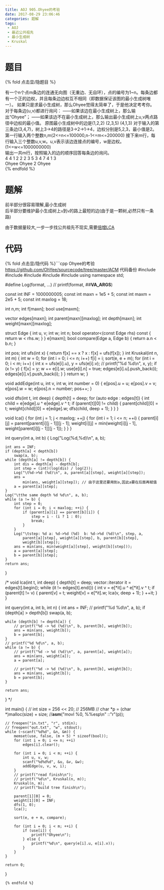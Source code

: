 ```yaml
---
title: AOJ 905.Ohyee的考验
date: 2017-08-29 23:06:46
categories: 题解
tags:
 - AOJ
 - 最近公共祖先
 - 最小生成树
 - Kruskal
---
```


# 题目

{% fold 点击显/隐题目 %}
<div class="oj"><div class="part" title="Description">
有一个n个点m条边的连通无向图（无重边、无自环），点的编号为1~n。每条边都有一个正的边权，并且每条边边权互不相同（即数据保证该图的最小生成树唯一）。
如果只是求最小生成树，那么Ohyee觉得太简单了，于是他决定考考你。
对于每条边(u,v)都进行询问：
——如果该边在最小生成树上，那么输出“Ohyee”；
——如果该边不在最小生成树上，那么输出最小生成树上u,v两点路径中边权的最小值。
原图最小生成树中的边是(1,2,2) (2,3,5) (4,1,3)
对于输入的第三条边(3,4,7)，树上3->4的路径是3->2->1->4，边权分别是5,2,3，最小值是2。

</div><div class="part" title="Input">
第一行输入两个整数n,m(2&lt;=n&lt;=100000,n-1&lt;=m&lt;=200000)
接下来m行，每行输入三个整数u,v,w。u,v表示该边连接点的编号，w是边权。
(1&lt;=w&lt;=1000000000)

</div><div class="part" title="Output">
输出一共m行，按照输入的边的顺序回答每条边的询问。

</div><div class="samp"><div class="clear"></div><div class="input part" title="Sample Input">
4 4
1 2 2
2 3 5
3 4 7
4 1 3

</div><div class="output part" title="Sample Output">
Ohyee
Ohyee
2
Ohyee

</div><div class="clear"></div></div></div>
{% endfold %}

<!--more-->
# 题解

前半部分很容易理解,最小生成树  
后半部分要维护最小生成树上`u`到`v`的路上最短的边(由于是一颗树,必然只有一条路)  

由于数据量较大,一步一步找公共祖先不现实,需要[倍增LCA](/post/Algorithm/LCA.html)  



# 代码
{% fold 点击显/隐代码 %}```cpp Ohyee的考验 https://github.com/OhYee/sourcecode/tree/master/ACM 代码备份
#include <algorithm>
#include <cstdio>
#include <cstring>
#include <vector>
#include <cmath>
using namespace std;

#define Log(format, ...) // printf(format, ##__VA_ARGS__)

const int INF = 1000000005;
const int maxn = 1e5 + 5;
const int maxm = 2e5 + 5;
const int maxlog = 18;

int n,m;
int f[maxn];
bool use[maxm];

vector<int> edges[maxn];
int parent[maxn][maxlog];
int depth[maxn];
int weight[maxn][maxlog];

struct Edge {
    int u, v;
    int w;
    int n;
    bool operator<(const Edge rhs) const { return w < rhs.w; }
} e[maxm];
bool compare(Edge a, Edge b) { return a.n < b.n; }

int pos;
int ufs(int x) { return f[x] == x ? x : f[x] = ufs(f[x]); }
int Kruskal(int n, int m) {
    int w = 0;
    for (int i = 0; i <= n; i++)
        f[i] = i;
    sort(e, e + m);
    for (int i = 0; i < m; i++) {
        int x = ufs(e[i].u), y = ufs(e[i].v);
        // printf("%d %d\n", x, y);
        if (x != y) {
            f[x] = y;
            w += e[i].w;
            use[e[i].n] = true;
            edges[e[i].u].push_back(i);
            edges[e[i].v].push_back(i);
        }
    }
    return w;
}

void addEdge(int u, int v, int w, int number = 0) {
    e[pos].u = u;
    e[pos].v = v;
    e[pos].w = w;
    e[pos].n = number;
    pos++;
}

void dfs(int t, int deep) {
    depth[t] = deep;
    for (auto edge : edges[t]) {
        int child = e[edge].u ^ e[edge].v ^ t;
        if (parent[t][0] != child) {
            parent[child][0] = t;
            weight[child][0] = e[edge].w;
            dfs(child, deep + 1);
        }
    }
}

void lca() {
    for (int j = 1; j < maxlog; ++j) {
        for (int i = 1; i <= n; ++i) {
            parent[i][j] = parent[parent[i][j - 1]][j - 1];
            weight[i][j] =
                min(weight[i][j - 1], weight[parent[i][j - 1]][j - 1]);
        }
    }
}

int query(int a, int b) {
    Log("Log(%d,%d)\n", a, b);

    int ans = INF;
    if (depth[a] < depth[b])
        swap(a, b);
    while (depth[a] != depth[b]) {
        int dis = depth[a] - depth[b];
        int step = (int)(log(dis) / log(2));
        Log("\t%d->%d (%d)\n", a, parent[a][step], weight[a][step]);
        ans =
            min(ans, weight[a][step]); // 由于这里还要用到a,因此a要在后面再赋值
        a = parent[a][step];
    }
    Log("\tthe same depth %d %d\n", a, b);
    while (a != b) {
        int step = 0;
        for (int i = 0; i < maxlog; ++i) {
            if (parent[a][i] == parent[b][i]) {
                step = i - (i ? 1 : 0);
                break;
            }
        }
        Log("\tstep: %d a: %d->%d (%d)  b: %d->%d (%d)\n", step, a,
            parent[a][step], weight[a][step], b, parent[b][step],
            weight[b][step]);
        ans = min(ans, min(weight[a][step], weight[b][step]));
        a = parent[a][step];
        b = parent[b][step];
    }
    return ans;
}

/*
void lca(int t, int deep) {
    depth[t] = deep;
    vector<int>::iterator it = edges[t].begin();
    while (it != edges[t].end()) {
        int v = e[*it].u ^ e[*it].v ^ t;
        if (parent[t] != v) {
            parent[v] = t;
            weight[v] = e[*it].w;
            lca(v, deep + 1);
        }
        ++it;
    }
}

int query(int a, int b, int n) {
    int ans = INF;
    // printf("%d %d\n", a, b);
    if (depth[a] > depth[b])
        swap(a, b);

    while (depth[b] != depth[a]) {
        // printf("%d -> %d (%d)\n", b, parent[b], weight[b]);
        ans = min(ans, weight[b]);
        b = parent[b];
    }
    // printf("%d %d\n", a, b);
    while (a != b) {
        // printf("%d -> %d (%d)\n", a, parent[a], weight[a]);
        ans = min(ans, weight[a]);
        a = parent[a];

        // printf("%d -> %d (%d)\n", b, parent[b], weight[b]);
        ans = min(ans, weight[b]);
        b = parent[b];
    }

    return ans;
}
*/

int main() {
    // int size = 256 << 20; // 256MB
    // char *p = (char *)malloc(size) + size;
    //__asm__("movl %0, %%esp\n" ::"r"(p));

    // freopen("in.txt", "r", stdin);
    // freopen("out.txt", "w", stdout);
    while (~scanf("%d%d", &n, &m)) {
        memset(use, false, (m + 5) * sizeof(bool));
        for (int i = 0; i <= n; ++i)
            edges[i].clear();

        for (int i = 0; i < m; ++i) {
            int u, v, w;
            scanf("%d%d%d", &u, &v, &w);
            addEdge(u, v, w, i);
        }
        // printf("read finish\n");
        // printf("%d\n", Kruskal(n, m));
        Kruskal(n, m);
        // printf("build tree finish\n");

        parent[1][0] = 0;
        weight[1][0] = INF;
        dfs(1, 0);
        lca();

        sort(e, e + m, compare);

        for (int i = 0; i < m; ++i) {
            if (use[i]) {
                printf("Ohyee\n");
            } else {
                printf("%d\n", query(e[i].u, e[i].v));
            }
        }
    }

    return 0;
}
```
{% endfold %}